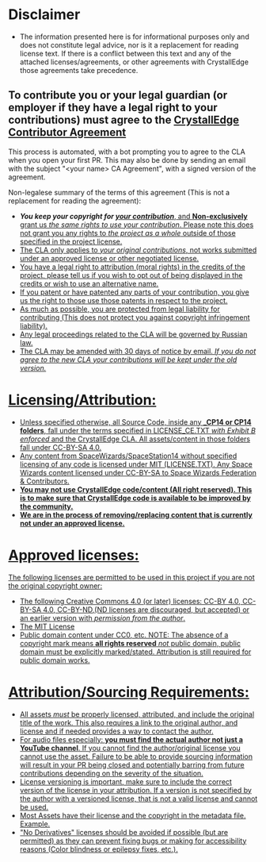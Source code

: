 # Disclaimer
- The information presented here is for informational purposes only and does not constitute legal advice, nor is it a replacement for reading license text. If there is a conflict between this text and any of the attached licenses/agreements, or other agreements with CrystallEdge those agreements take precedence.

## To contribute you or your legal guardian (or employer if they have a legal right to your contributions) must agree to the [CrystallEdge Contributor Agreement](https://github.com/crystallpunk-14/crystall-punk-14/blob/master/CLA.md) 

This process is automated, with a bot prompting you to agree to the CLA when you open your first PR. This may also be done by sending an email with the subject "\<your name\> CA Agreement", with a signed version of the agreement.

Non-legalese summary of the terms of this agreement (This is not a replacement for reading the agreement):
- __*You keep your copyright for <u>your contribution*__, and **Non-exclusively** grant us *the same rights to use your contribution*. Please note this does not grant you any rights to *the project as a whole* outside of those specified in the project license.
- The CLA only applies to *your original contributions*, not works submitted under an approved license or other negotiated license.
- You have a legal right to attribution (moral rights) in the credits of the project, please tell us if you wish to opt out of being displayed in the credits or wish to use an alternative name.
- If you patent or have patented any parts of your contribution, you give us the right to those use those patents in respect to the project.
- As much as possible, you are protected from legal liability for contributing (This does not protect you against copyright infringement liability).
- Any legal proceedings related to the CLA will be governed by Russian law.
- The CLA may be amended with 30 days of notice by email. *If you do not agree to the new CLA your contributions will be kept under the old version.*

# Licensing/Attribution:
- Unless specified otherwise, all Source Code, inside any **\_CP14 or CP14 folders**, fall under the terms specified in LICENSE_CE.TXT *with Exhibit B enforced* and the [CrystallEdge CLA](https://github.com/crystallpunk-14/crystall-punk-14/blob/master/CLA.md). All assets/content in those folders fall under CC-BY-SA 4.0.
- Any content from SpaceWizards/SpaceStation14 without specified licensing of any code is licensed under MIT (LICENSE.TXT). Any Space Wizards content licensed under CC-BY-SA to Space Wizards Federation & Contributors.
- __**You may not use CrystallEdge code/content (All right reserved). This is to make sure that CrystallEdge code is available to be improved by the community.**__
- **We are in the process of removing/replacing content that is currently not under an approved license.**

# Approved licenses:
The following licenses are permitted to be used in this project if you are not the original copyright owner:
- The following Creative Commons 4.0 (or later) licenses: [CC-BY 4.0](https://creativecommons.org/licenses/by/4.0/legalcode.en), [CC-BY-SA 4.0](https://creativecommons.org/licenses/by-sa/4.0/legalcode.en), CC-[BY-ND](https://creativecommons.org/licenses/by-nd/4.0/legalcode.en),(ND licenses are discouraged, but accepted) or an earlier version with *permission from the author*.
- [The MIT License](https://opensource.org/license/MIT)
- Public domain content under [CC0](https://creativecommons.org/public-domain/cc0/), etc. NOTE: The absence of a copyright mark means **all rights reserved** *not* public domain, public domain must be explicitly marked/stated. Attribution is still required for public domain works.

# Attribution/Sourcing Requirements:
- All assets *must* be properly licensed, attributed, and include the original title of the work. This also requires a link to the original author, and license and if needed provides a way to contact the author.
- For audio files especially: **you must find the actual author not just a YouTube channel**. <u>If you cannot find the author/original license you cannot use the asset.</u> Failure to be able to provide sourcing information will result in your PR being closed and potentially barring from future contributions depending on the severity of the situation.
- License versioning is important, make sure to include the correct version of the license in your attribution. If a version is not specified by the author with a versioned license, that is not a valid license and cannot be used.
- Most Assets have their license and the copyright in the metadata file. [Example](https://github.com/space-wizards/space-station-14/blob/master/Resources/Textures/Objects/Tools/crowbar.rsi/meta.json).
- "No Derivatives" licenses should be avoided if possible (but are permitted) as they can prevent fixing bugs or making for accessibility reasons (Color blindness or epilepsy fixes, etc.).